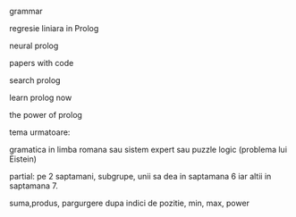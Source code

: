 grammar

regresie liniara in Prolog

neural prolog

papers with code

search prolog 

learn prolog now

the power of prolog

tema urmatoare:

gramatica in limba romana
sau sistem expert
sau puzzle logic (problema lui Eistein)

partial: pe 2 saptamani, subgrupe, unii sa dea in saptamana 6 iar altii in saptamana 7.

suma,produs, pargurgere dupa indici de pozitie, min, max, power